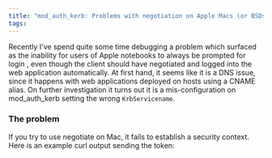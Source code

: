 ```yaml
---
title: "mod_auth_kerb: Problems with negotiation on Apple Macs (or BSDs)?"
tags: 
---
```


Recently I've spend quite some time debugging a problem which surfaced as the inability for users of Apple notebooks to always be prompted for login , even though the client should have negotiated and logged into the web application automatically. At first hand, it seems like it is a DNS issue, since it happens with web applications deployed on hosts using a CNAME alias. On further investigation it turns out it is a mis-configuration on mod_auth_kerb setting the wrong <code>KrbServicename</code>.
<h3><strong>The problem</strong></h3>
If you try to use negotiate on Mac, it fails to establish a security context. Here is an example curl output sending the token: